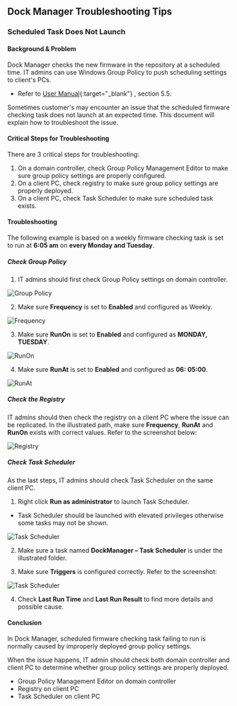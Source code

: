 ## Dock Manager Troubleshooting Tips

### Scheduled Task Does Not Launch

#### Background & Problem

Dock Manager checks the new firmware in the repository at a scheduled time. IT admins can use Windows Group Policy to push scheduling settings to client's PCs.​

- Refer to [User Manual](https://download.lenovo.com/consumer/options/dockmanager_user_manual.pdf){:target="_blank"}  , section 5.5.​

Sometimes customer's may encounter an issue that the scheduled firmware checking task does not launch at an expected time.​ This document will explain how to troubleshoot the issue.

#### Critical Steps for Troubleshooting

There are 3 critical steps for troubleshooting​:

   1. On a domain controller, check Group Policy Management Editor to make sure group policy settings are properly configured.​
   2. On a client PC, check registry to make sure group policy settings are properly deployed.​
   3. On a client PC, check Task Scheduler to make sure scheduled task exists.   

#### Troubleshooting

The following example is based on a weekly firmware checking task is set to run at **6:05 am** on **every Monday and Tuesday**.

##### Check Group Policy

1. IT admins should first check Group Policy settings on domain controller. 

![Group Policy](https://cdrt.github.io/mk_docs/img/guides/dm/ts1.png)

2. Make sure **Frequency** is set to **Enabled** and configured as Weekly.

![Frequency](https://cdrt.github.io/mk_docs/img/guides/dm/ts2.png)

3. Make sure **RunOn** is set to **Enabled** and configured as **MONDAY, TUESDAY**.

![RunOn](https://cdrt.github.io/mk_docs/img/guides/dm/ts3.png)

4. Make sure **RunAt** is set to **Enabled** and configured as **06: 05:00**. 

![RunAt](https://cdrt.github.io/mk_docs/img/guides/dm/ts4.png)

##### Check the Registry

IT admins should then check the registry on a client PC where the issue can be replicated. In the illustrated path, make sure **Frequency**, **RunAt** and **RunOn** exists with correct values. Refer to the screenshot below:

![Registry](https://cdrt.github.io/mk_docs/img/guides/dm/ts5.png)

##### Check Task Scheduler

As the last steps, IT admins should check Task Scheduler on the same client PC. 

1. Right click **Run as administrator** to launch Task Scheduler.​

- Task Scheduler should be launched with elevated privileges otherwise some tasks may not be shown.

![Task Scheduler](https://cdrt.github.io/mk_docs/img/guides/dm/ts6.png)

2. Make sure a task named **DockManager – Task Scheduler** is under the illustrated folder.​

3. Make sure **Triggers** is configured correctly. Refer to the screenshot:

![Task Scheduler](https://cdrt.github.io/mk_docs/img/guides/dm/ts7.png)

4. Check **Last Run Time** and **Last Run Result** to find more details and possible cause.

#### Conclusion

In Dock Manager, scheduled firmware checking task failing to run is normally caused by improperly deployed group policy settings.​

When the issue happens, IT admin should check both domain controller and client PC to determine whether group policy settings are properly deployed.​

- Group Policy Management Editor on domain controller​
- Registry on client PC​
- Task Scheduler on client PC​
